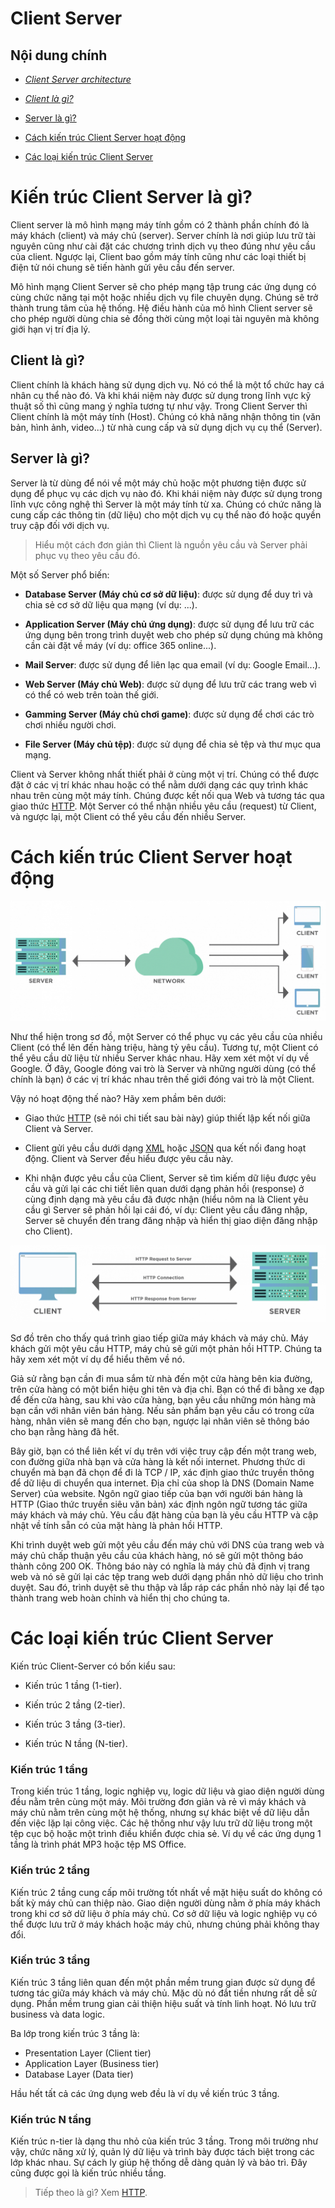 # **Client Server**
## **Nội dung chính**

* *[Client Server architecture](#kiến-trúc-client-server-là-gì)*
    
* *[Client là gì?](#client-là-gì)*

* [Server là gì?](#server-là-gì)

* [Cách kiến trúc Client Server hoạt động](#cách-kiến-trúc-client-server-hoạt-động)

* [Các loại kiến trúc Client Server](#các-loại-kiến-trúc-client-server)

# **Kiến trúc Client Server là gì?**

Client server là mô hình mạng máy tính gồm có 2 thành phần chính đó là máy khách (client) và máy chủ (server). Server chính là nơi giúp lưu trữ tài nguyên cũng như cài đặt các chương trình dịch vụ theo đúng như yêu cầu của client. Ngược lại, Client bao gồm máy tính cũng như các loại thiết bị điện tử nói chung sẽ tiến hành gửi yêu cầu đến server. 

Mô hình mạng Client Server sẽ cho phép mạng tập trung các ứng dụng có cùng chức năng tại một hoặc nhiều dịch vụ file chuyên dụng. Chúng sẽ trở thành trung tâm của hệ thống. Hệ điều hành của mô hình Client server sẽ cho phép người dùng chia sẻ đồng thời cùng một loại tài nguyên mà không giới hạn vị trí địa lý.

## **Client là gì?**

Client chính là khách hàng sử dụng dịch vụ. Nó có thể là một tổ chức hay cá nhân cụ thể nào đó. Và khi khái niệm này được sử dụng trong lĩnh vực kỹ thuật số thì cũng mang ý nghĩa tương tự như vậy. Trong Client Server thì Client chính là một máy tính (Host). Chúng có khả năng nhận thông tin (văn bản, hình ảnh, video...) từ nhà cung cấp và sử dụng dịch vụ cụ thể (Server).

## **Server là gì?**

Server là từ dùng để nói về một máy chủ hoặc một phương tiện được sử dụng để phục vụ các dịch vụ nào đó. Khi khái niệm này được sử dụng trong lĩnh vực công nghệ thì Server là một máy tính từ xa. Chúng có chức năng là cung cấp các thông tin (dữ liệu) cho một dịch vụ cụ thể nào đó hoặc quyền truy cập đối với dịch vụ.

> Hiểu một cách đơn giản thì Client là nguồn yêu cầu và Server phải phục vụ theo yêu cầu đó.

Một số Server phổ biến:

* **Database Server (Máy chủ cơ sở dữ liệu)**: được sử dụng để duy trì và chia sẻ cơ sở dữ liệu qua mạng (ví dụ: ...).

* **Application Server (Máy chủ ứng dụng)**: được sử dụng để lưu trữ các ứng dụng bên trong trình duyệt web cho phép sử dụng chúng mà không cần cài đặt về máy (ví dụ: office 365 online...).

* **Mail Server**: được sử dụng để liên lạc qua email (ví dụ: Google Email...).

* **Web Server (Máy chủ Web)**: được sử dụng để lưu trữ các trang web vì có thể có web trên toàn thế giới.

* **Gamming Server (Máy chủ chơi game)**: được sử dụng để chơi các trò chơi nhiều người chơi.

* **File Server (Máy chủ tệp)**: được sử dụng để chia sẻ tệp và thư mục qua mạng.

Client và Server không nhất thiết phải ở cùng một vị trí. Chúng có thể được đặt ở các vị trí khác nhau hoặc có thể nằm dưới dạng các quy trình khác nhau trên cùng một máy tính. Chúng được kết nối qua Web và tương tác qua giao thức [HTTP](./HTTP.md). Một Server có thể nhận nhiều yêu cầu (request) từ Client, và ngược lại, một Client có thể yêu cầu đến nhiều Server.

# **Cách kiến trúc Client Server hoạt động**

![How Client Server work](./img/Server.png)

Như thể hiện trong sơ đồ, một Server có thể phục vụ các yêu cầu của nhiều Client (có thể lên đến hàng triệu, hàng tỷ yêu cầu). Tương tự, một Client có thể yêu cầu dữ liệu từ nhiều Server khác nhau. Hãy xem xét một ví dụ về Google. Ở đây, Google đóng vai trò là Server và những người dùng (có thể chính là bạn) ở các vị trí khác nhau trên thế giới đóng vai trò là một Client.

Vậy nó hoạt động thế nào? Hãy xem phầm bên dưới:

* Giao thức [HTTP](./HTTP.md) (sẽ nói chi tiết sau bài này) giúp thiết lập kết nối giữa Client và Server.

* Client gửi yêu cầu dưới dạng [XML](https://topdev.vn/blog/xml-la-gi/) hoặc [JSON](https://topdev.vn/blog/json-la-gi/) qua kết nối đang hoạt động. Client và Server đều hiểu được yêu cầu này.

* Khi nhận được yêu cầu của Client, Server sẽ tìm kiếm dữ liệu được yêu cầu và gửi lại các chi tiết liên quan dưới dạng phản hồi (response) ở cùng định dạng mà yêu cầu đã được nhận (hiểu nôm na là Client yêu cầu gì Server sẽ phản hồi lại cái đó, ví dụ: Client yêu cầu đăng nhập, Server sẽ chuyển đến trang đăng nhập và hiển thị giao diện đăng nhập cho Client).

![HTTP request](./img/HTTP-Request.png)

Sơ đồ trên cho thấy quá trình giao tiếp giữa máy khách và máy chủ. Máy khách gửi một yêu cầu HTTP, máy chủ sẽ gửi một phản hồi HTTP. Chúng ta hãy xem xét một ví dụ để hiểu thêm về nó.

Giả sử rằng bạn cần đi mua sắm từ nhà đến một cửa hàng bên kia đường, trên cửa hàng có một biển hiệu ghi tên và địa chỉ. Bạn có thể đi bằng xe đạp để đến cửa hàng, sau khi vào cửa hàng, bạn yêu cầu những món hàng mà bạn cần với nhân viên bán hàng. Nếu sản phẩm bạn yêu cầu có trong cửa hàng, nhân viên sẽ mang đến cho bạn, ngược lại nhân viên sẽ thông báo cho bạn rằng hàng đã hết.

Bây giờ, bạn có thể liên kết ví dụ trên với việc truy cập đến một trang web, con đường giữa nhà bạn và cửa hàng là kết nối internet. Phương thức di chuyển mà bạn đã chọn để đi là TCP / IP, xác định giao thức truyền thông để dữ liệu di chuyển qua internet. Địa chỉ của shop là DNS (Domain Name Server) của website. Ngôn ngữ giao tiếp của bạn với người bán hàng là HTTP (Giao thức truyền siêu văn bản) xác định ngôn ngữ tương tác giữa máy khách và máy chủ. Yêu cầu đặt hàng của bạn là yêu cầu HTTP và cập nhật về tính sẵn có của mặt hàng là phản hồi HTTP.

Khi trình duyệt web gửi một yêu cầu đến máy chủ với DNS của trang web và máy chủ chấp thuận yêu cầu của khách hàng, nó sẽ gửi một thông báo thành công 200 OK. Thông báo này có nghĩa là máy chủ đã định vị trang web và nó sẽ gửi lại các tệp trang web dưới dạng phần nhỏ dữ liệu cho trình duyệt. Sau đó, trình duyệt sẽ thu thập và lắp ráp các phần nhỏ này lại để tạo thành trang web hoàn chỉnh và hiển thị cho chúng ta.

# **Các loại kiến trúc Client Server**

Kiến trúc Client-Server có bốn kiểu sau:

* Kiến trúc 1 tầng (1-tier).

* Kiến trúc 2 tầng (2-tier).

* Kiến trúc 3 tầng (3-tier).

* Kiến trúc N tầng (N-tier).

### **Kiến trúc 1 tầng**

Trong kiến ​​trúc 1 tầng, logic nghiệp vụ, logic dữ liệu và giao diện người dùng đều nằm trên cùng một máy. Môi trường đơn giản và rẻ vì máy khách và máy chủ nằm trên cùng một hệ thống, nhưng sự khác biệt về dữ liệu dẫn đến việc lặp lại công việc. Các hệ thống như vậy lưu trữ dữ liệu trong một tệp cục bộ hoặc một trình điều khiển được chia sẻ. Ví dụ về các ứng dụng 1 tầng là trình phát MP3 hoặc tệp MS Office.

### **Kiến trúc 2 tầng**

Kiến trúc 2 tầng cung cấp môi trường tốt nhất về mặt hiệu suất do không có bất kỳ máy chủ can thiệp nào. Giao diện người dùng nằm ở phía máy khách trong khi cơ sở dữ liệu ở phía máy chủ. Cơ sở dữ liệu và logic nghiệp vụ có thể được lưu trữ ở máy khách hoặc máy chủ, nhưng chúng phải không thay đổi.

### **Kiến trúc 3 tầng**

Kiến trúc 3 tầng liên quan đến một phần mềm trung gian được sử dụng để tương tác giữa máy khách và máy chủ. Mặc dù nó đắt tiền nhưng rất dễ sử dụng. Phần mềm trung gian cải thiện hiệu suất và tính linh hoạt. Nó lưu trữ business và data logic. 

Ba lớp trong kiến ​​trúc 3 tầng là:

* Presentation Layer (Client tier)
* Application Layer (Business tier)
* Database Layer (Data tier)

Hầu hết tất cả các ứng dụng web đều là ví dụ về kiến ​​trúc 3 tầng.

### **Kiến trúc N tầng**

Kiến trúc n-tier là dạng thu nhỏ của kiến ​​trúc 3 tầng. Trong môi trường như vậy, chức năng xử lý, quản lý dữ liệu và trình bày được tách biệt trong các lớp khác nhau. Sự cách ly giúp hệ thống dễ dàng quản lý và bảo trì. Đây cũng được gọi là kiến ​​trúc nhiều tầng.

> Tiếp theo là gì? Xem [HTTP](./HTTP.md).